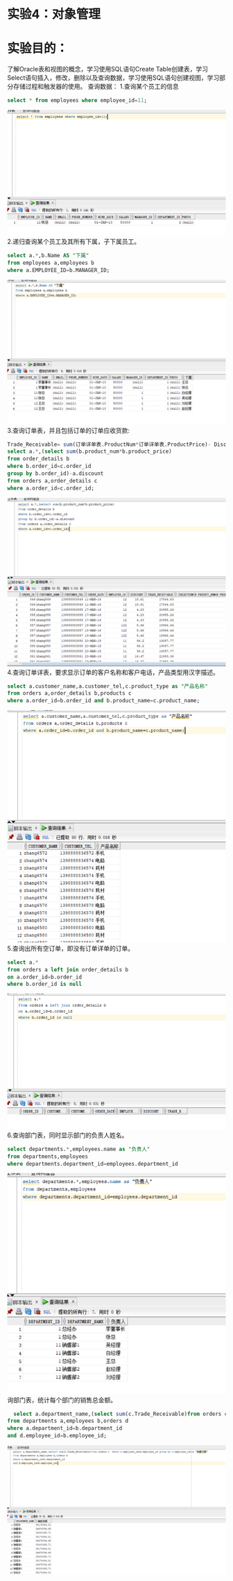 
# 实验4：对象管理
# 实验目的：
了解Oracle表和视图的概念，学习使用SQL语句Create Table创建表，学习Select语句插入，修改，删除以及查询数据，学习使用SQL语句创建视图，学习部分存储过程和触发器的使用。
查询数据：
1.查询某个员工的信息
```SQL
select * from employees where employee_id=11;
```
![运行结果](https://github.com/guyongjie/oracle/blob/master/test4/4.1.png)
2.递归查询某个员工及其所有下属，子下属员工。
```SQL
select a.*,b.Name AS "下属"
from employees a,employees b
where a.EMPLOYEE_ID=b.MANAGER_ID;
```
![运行结果](https://github.com/guyongjie/oracle/blob/master/test4/4.2.png)
3.查询订单表，并且包括订单的订单应收货款: 
```SQL
Trade_Receivable= sum(订单详单表.ProductNum*订单详单表.ProductPrice)- Discount。
select a.*,(select sum(b.product_num*b.product_price)
from order_details b
where b.order_id=c.order_id
group by b.order_id)-a.discount 
from orders a,order_details c
where a.order_id=c.order_id;
```
![运行结果](https://github.com/guyongjie/oracle/blob/master/test4/4.3.png)
4.查询订单详表，要求显示订单的客户名称和客户电话，产品类型用汉字描述。
```SQL
select a.customer_name,a.customer_tel,c.product_type as "产品名称"
from orders a,order_details b,products c
where a.order_id=b.order_id and b.product_name=c.product_name;
```
![运行结果](https://github.com/guyongjie/oracle/blob/master/test4/4.4.png)
5.查询出所有空订单，即没有订单详单的订单。
```SQL
select a.*
from orders a left join order_details b
on a.order_id=b.order_id
where b.order_id is null
```
![运行结果](https://github.com/guyongjie/oracle/blob/master/test4/4.5.png)
6.查询部门表，同时显示部门的负责人姓名。
```SQL
select departments.*,employees.name as "负责人"
from departments,employees
where departments.department_id=employees.department_id
```
![运行结果](https://github.com/guyongjie/oracle/blob/master/test4/4.6.png)
询部门表，统计每个部门的销售总金额。
```SQL
  select a.department_name,(select sum(c.Trade_Receivable)from orders c  where c.employee_id=d.employee_id group by c.employee_id)as "销售总额"
from departments a,employees b,orders d
where a.department_id=b.department_id
and d.employee_id=b.employee_id;
```
![运行结果](https://github.com/guyongjie/oracle/blob/master/test4/4.7.png)
